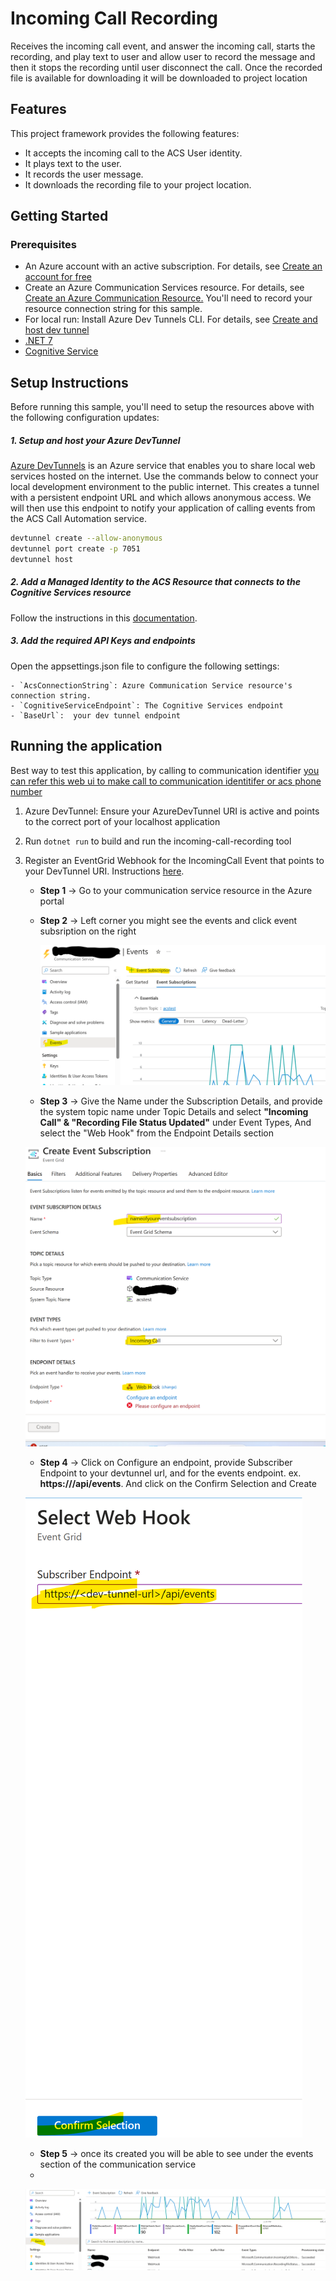 # Incoming Call Recording

Receives the incoming call event, and answer the incoming call, starts the recording, and play text to user and allow user to record the message and then it stops the recording until user disconnect the call. Once the recorded file is available for downloading it will be downloaded to project location

## Features

This project framework provides the following features:

* It accepts the incoming call to the ACS User identity.
* It plays text to the user.
* It records the user message.
* It downloads the recording file to your project location.

## Getting Started

### Prerequisites

* An Azure account with an active subscription. For details, see [Create an account for free](https://aka.ms/Mech-Azureaccount) 
* Create an Azure Communication Services resource. For details, see [Create an Azure Communication Resource.](https://learn.microsoft.com/en-us/azure/communication-services/quickstarts/create-communication-resource?tabs=windows&pivots=platform-azp) You'll need to record your resource connection string for this sample.
* For local run: Install Azure Dev Tunnels CLI. For details, see [Create and host dev tunnel](https://learn.microsoft.com/en-us/azure/developer/dev-tunnels/get-started?tabs=windows)
* [.NET 7](https://dotnet.microsoft.com/download)
* [Cognitive Service ](https://learn.microsoft.com/en-us/azure/search/search-create-service-portal)

## Setup Instructions

Before running this sample, you'll need to setup the resources above with the following configuration updates:

##### 1. Setup and host your Azure DevTunnel

[Azure DevTunnels](https://learn.microsoft.com/en-us/azure/developer/dev-tunnels/overview) is an Azure service that enables you to share local web services hosted on the internet. Use the commands below to connect your local development environment to the public internet. This creates a tunnel with a persistent endpoint URL and which allows anonymous access. We will then use this endpoint to notify your application of calling events from the ACS Call Automation service.

```bash
devtunnel create --allow-anonymous
devtunnel port create -p 7051
devtunnel host
```

##### 2. Add a Managed Identity to the ACS Resource that connects to the Cognitive Services resource
Follow the instructions in this [documentation](https://learn.microsoft.com/en-us/azure/communication-services/concepts/call-automation/azure-communication-services-azure-cognitive-services-integration).

##### 3. Add the required API Keys and endpoints
Open the appsettings.json file to configure the following settings:

    
    - `AcsConnectionString`: Azure Communication Service resource's connection string.
    - `CognitiveServiceEndpoint`: The Cognitive Services endpoint
    - `BaseUrl`:  your dev tunnel endpoint

## Running the application

Best way to test this application, by calling to communication identifier [you can refer this web ui to make call to communication identitifer or acs phone number](https://github.com/Azure-Samples/communication-services-web-calling-tutorial/blob/main/README.md)

1. Azure DevTunnel: Ensure your AzureDevTunnel URI is active and points to the correct port of your localhost application
2. Run `dotnet run` to build and run the incoming-call-recording tool
3. Register an EventGrid Webhook for the IncomingCall Event that points to your DevTunnel URI. Instructions [here](https://learn.microsoft.com/en-us/azure/communication-services/concepts/call-automation/incoming-call-notification).
   
   - **Step 1** -> Go to your communication service resource in the Azure portal
   - **Step 2** -> Left corner you might see the events and click event subsription on the right
     
     ![CS_EventCreation](../docs/CS_Event_Creation_Step1.png)

   - **Step 3** -> Give the Name under the Subscription Details, and provide the system topic name under Topic Details and select **"Incoming Call" & "Recording File Status Updated"** under Event Types, And select the "Web Hook" from the Endpoint Details section
     
   ![CS_EventCreation](../docs/CS_Event_Creation_Step2.png)

   - **Step 4** -> Click on Configure an endpoint, provide Subscriber Endpoint to your devtunnel url, and for the events endpoint. ex. **https://<devtunnelurl>/api/events**. And click on the Confirm Selection and Create
     
    ![CS_EventCreation](../docs/CS_Event_Creation_Step3.png)

   - **Step 5** -> once its created you will be able to see under the events section of the communication service
   - 
    ![CS_EventCreation](../docs/CS_Event_Creation_Step4.png)



   

